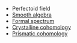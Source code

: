 - Perfectoid field
- [Smooth algebra](Smooth%20algebra.md)
- [Formal spectrum](Formal%20spectrum)
- [Crystalline cohomology](Crystalline%20cohomology)
- [Prismatic cohomology](Prismatic%20cohomology.md)
